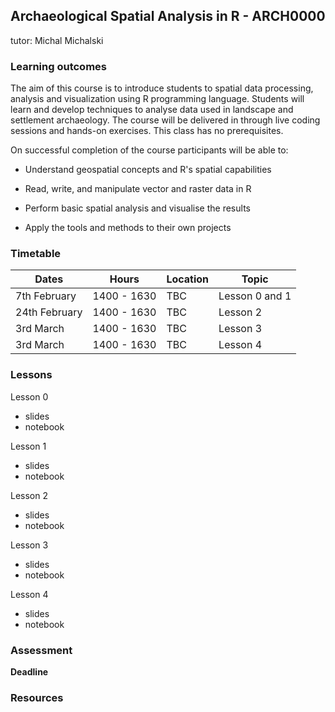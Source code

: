 ## Archaeological Spatial Analysis in R - ARCH0000

tutor: Michal Michalski

### Learning outcomes

The aim of this course is to introduce students to spatial data processing, analysis and visualization using R programming language. Students will learn and develop techniques to analyse data used in landscape and settlement archaeology. The course will be delivered in through live coding sessions and hands-on exercises. This class has no prerequisites.

On successful completion of the course participants will be able to:

-   Understand geospatial concepts and R's spatial capabilities

-   Read, write, and manipulate vector and raster data in R

-   Perform basic spatial analysis and visualise the results

-   Apply the tools and methods to their own projects

### Timetable

| Dates        | Hours       | Location | Topic          |
|--------------|-------------|----------|----------------|
| 7th February | 1400 - 1630 | TBC      | Lesson 0 and 1 |
| 24th February| 1400 - 1630 | TBC      | Lesson 2       |
| 3rd March    | 1400 - 1630 | TBC      | Lesson 3       |
| 3rd March    | 1400 - 1630 | TBC      | Lesson 4       |

### Lessons

Lesson 0

-   slides
-   notebook

Lesson 1

-   slides
-   notebook

Lesson 2

-   slides
-   notebook

Lesson 3

-   slides
-   notebook

Lesson 4

-   slides
-   notebook

### Assessment

**Deadline**

### Resources
